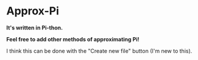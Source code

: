 # Approx-Pi
**It's written in Pi-thon.**

**Feel free to add other methods of approximating Pi!**

I think this can be done with the "Create new file" button (I'm new to this).
 

